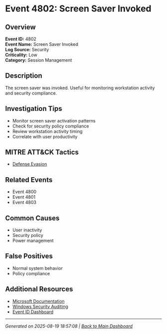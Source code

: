 # Event 4802: Screen Saver Invoked

## Overview
**Event ID:** 4802  
**Event Name:** Screen Saver Invoked  
**Log Source:** Security  
**Criticality:** Low  
**Category:** Session Management  

## Description
The screen saver was invoked. Useful for monitoring workstation activity and security compliance.

## Investigation Tips
- Monitor screen saver activation patterns
- Check for security policy compliance
- Review workstation activity timing
- Correlate with user productivity

## MITRE ATT&CK Tactics
- [Defense Evasion](https://attack.mitre.org/tactics/TA0005/)

## Related Events
- Event 4800
- Event 4801
- Event 4803

## Common Causes
- User inactivity
- Security policy
- Power management

## False Positives
- Normal system behavior
- Policy compliance

## Additional Resources
- [Microsoft Documentation](https://learn.microsoft.com/en-us/previous-versions/windows/it-pro/windows-10/security/threat-protection/auditing/event-4802)
- [Windows Security Auditing](https://learn.microsoft.com/en-us/windows/security/threat-protection/auditing/audit-events)
- [Event ID Dashboard](../index.html)

---
*Generated on 2025-08-19 18:57:08 | [Back to Main Dashboard](../index.html)*
